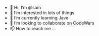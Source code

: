 - 👋 Hi, I’m @sam
- 👀 I’m interested in lots of things
- 🌱 I’m currently learning Jave
- 💞️ I’m looking to collaborate on CodeWars
- 📫 How to reach me ...

<!---
samtreistman/samtreistman is a ✨ special ✨ repository because its `README.md` (this file) appears on your GitHub profile.
You can click the Preview link to take a look at your changes.
--->
